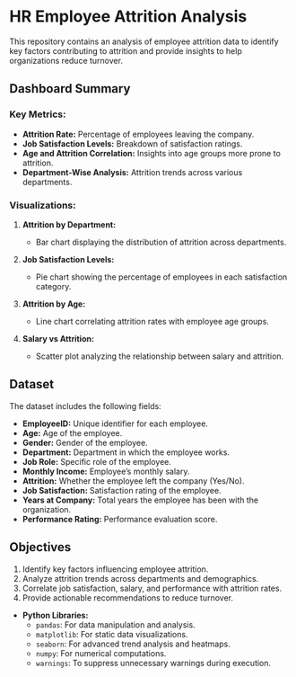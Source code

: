 # HR Employee Attrition Analysis

This repository contains an analysis of employee attrition data to identify key factors contributing to attrition and provide insights to help organizations reduce turnover.

## Dashboard Summary

### Key Metrics:
- **Attrition Rate:** Percentage of employees leaving the company.
- **Job Satisfaction Levels:** Breakdown of satisfaction ratings.
- **Age and Attrition Correlation:** Insights into age groups more prone to attrition.
- **Department-Wise Analysis:** Attrition trends across various departments.

### Visualizations:
1. **Attrition by Department:**
   - Bar chart displaying the distribution of attrition across departments.

2. **Job Satisfaction Levels:**
   - Pie chart showing the percentage of employees in each satisfaction category.

3. **Attrition by Age:**
   - Line chart correlating attrition rates with employee age groups.

4. **Salary vs Attrition:**
   - Scatter plot analyzing the relationship between salary and attrition.

## Dataset

The dataset includes the following fields:

- **EmployeeID:** Unique identifier for each employee.
- **Age:** Age of the employee.
- **Gender:** Gender of the employee.
- **Department:** Department in which the employee works.
- **Job Role:** Specific role of the employee.
- **Monthly Income:** Employee’s monthly salary.
- **Attrition:** Whether the employee left the company (Yes/No).
- **Job Satisfaction:** Satisfaction rating of the employee.
- **Years at Company:** Total years the employee has been with the organization.
- **Performance Rating:** Performance evaluation score.

## Objectives

1. Identify key factors influencing employee attrition.
2. Analyze attrition trends across departments and demographics.
3. Correlate job satisfaction, salary, and performance with attrition rates.
4. Provide actionable recommendations to reduce turnover.

- **Python Libraries:**
  - `pandas`: For data manipulation and analysis.
  - `matplotlib`: For static data visualizations.
  - `seaborn`: For advanced trend analysis and heatmaps.
  - `numpy`: For numerical computations.
  - `warnings`: To suppress unnecessary warnings during execution.
